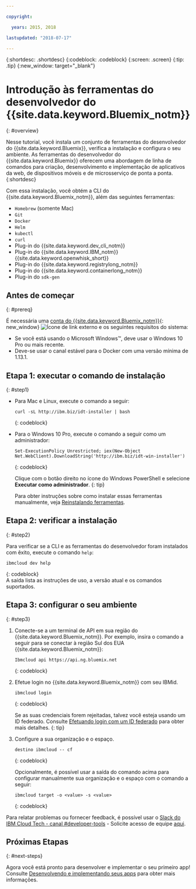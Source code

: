 ```yaml
---

copyright:

  years: 2015, 2018

lastupdated: "2018-07-17"

---
```


{:shortdesc: .shortdesc}
{:codeblock: .codeblock}
{:screen: .screen}
{:tip: .tip}
{:new_window: target="_blank"}

# Introdução às ferramentas do desenvolvedor do  {{site.data.keyword.Bluemix_notm}}
{: #overview}

Nesse tutorial, você instala um conjunto de ferramentas do desenvolvedor do {{site.data.keyword.Bluemix}}, verifica a
instalação e configura o seu ambiente. As ferramentas do desenvolvedor do {{site.data.keyword.Bluemix}} oferecem uma
abordagem de linha de comandos para criação, desenvolvimento e implementação de aplicativos da web, de dispositivos móveis e de
microsserviço de ponta a ponta. 
{:shortdesc}

Com essa instalação, você obtém a CLI do {{site.data.keyword.Bluemix_notm}}, além das seguintes ferramentas: 

* `Homebrew` (somente Mac)
* `Git`
* `Docker`
* `Helm`
* `kubectl`
* `curl`
* Plug-in do {{site.data.keyword.dev_cli_notm}}
* Plug-in do {{site.data.keyword.IBM_notm}} {{site.data.keyword.openwhisk_short}}
* Plug-in do {{site.data.keyword.registrylong_notm}}
* Plug-in do {{site.data.keyword.containerlong_notm}}
* Plug-in do `sdk-gen`

## Antes de começar
{: #prereq}

É necessária uma
[conta do {{site.data.keyword.Bluemix_notm}}](https://console.bluemix.net/){: new_window}
![Ícone de link externo](../icons/launch-glyph.svg "Ícone de link externo") e os seguintes
requisitos do sistema:

* Se você está usando o Microsoft Windows&trade;, deve usar o Windows 10 Pro ou mais recente.
* Deve-se usar o canal estável para o Docker com uma versão mínima de 1.13.1. 

## Etapa 1: executar o comando de instalação
{: #step1}

* Para Mac e Linux, execute o comando a seguir:

  ```
  curl -sL http://ibm.biz/idt-installer | bash
  ```
  {: codeblock}
  
* Para o Windows 10 Pro, execute o comando a seguir como um administrador:

  ```
  Set-ExecutionPolicy Unrestricted; iex(New-Object Net.WebClient).DownloadString('http://ibm.biz/idt-win-installer')
  ```
  {: codeblock}

  Clique com o botão direito no ícone do Windows PowerShell e selecione **Executar como
administrador**.
  {: tip}
  
  Para obter instruções sobre como instalar essas ferramentas manualmente, veja [Reinstalando ferramentas](/docs/cli/ts_createapps.html#appendix).

## Etapa 2: verificar a instalação
{: #step2}

Para verificar se a CLI e as ferramentas do desenvolvedor foram instalados com êxito, execute o comando `help`:

```
ibmcloud dev help
```
{: codeblock}
<br>
A saída lista as instruções de uso, a versão atual e os comandos suportados.

## Etapa 3: configurar o seu ambiente
{: #step3}

1. Conecte-se a um terminal de API em sua região do {{site.data.keyword.Bluemix_notm}}. Por exemplo, insira o comando a seguir para se conectar à região Sul dos EUA {{site.data.keyword.Bluemix_notm}}:

	```
	Ibmcloud api https://api.ng.bluemix.net
	```
	{: codeblock}

2. Efetue login no {{site.data.keyword.Bluemix_notm}} com seu IBMid.

	```
	ibmcloud login
	```
	{: codeblock}
    <br>
    
	Se as suas credenciais forem rejeitadas, talvez você esteja usando um ID federado. Consulte
[Efetuando login com um ID federado](/docs/iam/login_fedid.html#federated_id) para obter mais detalhes.
	{: tip}

3. Configure a sua organização e o espaço.

	```
	destino ibmcloud -- cf
	```
	{: codeblock}
	
	Opcionalmente, é possível usar a saída do comando acima para configurar manualmente sua organização e o espaço com o comando a seguir:

	```
	ibmcloud target -o <value> -s <value>
	```
	{: codeblock}
	
Para relatar problemas ou fornecer feedback, é possível usar o [Slack do IBM Cloud Tech - canal #developer-tools](https://ibm-cloud-tech.slack.com) - Solicite acesso de equipe [aqui](https://slack-invite-ibm-cloud-tech.mybluemix.net/).

## Próximas Etapas
{: #next-steps}

Agora você está pronto para desenvolver e implementar o seu primeiro app! Consulte [Desenvolvendo e implementando seus apps](/docs/cli/idt/index.html) para obter mais informações.
